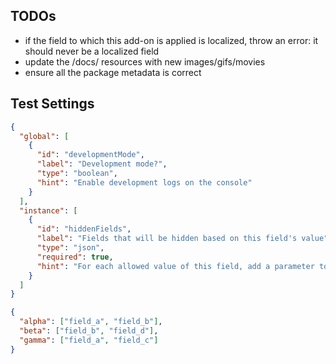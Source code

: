 ## TODOs

- if the field to which this add-on is applied is localized, throw an error: it should never be a localized field
- update the /docs/ resources with new images/gifs/movies
- ensure all the package metadata is correct

## Test Settings

```json
{
  "global": [
    {
      "id": "developmentMode",
      "label": "Development mode?",
      "type": "boolean",
      "hint": "Enable development logs on the console"
    }
  ],
  "instance": [
    {
      "id": "hiddenFields",
      "label": "Fields that will be hidden based on this field's value",
      "type": "json",
      "required": true,
      "hint": "For each allowed value of this field, add a parameter to this JSON containing an array of field API keys to be hidden"
    }
  ]
}
```
```json
{
  "alpha": ["field_a", "field_b"],
  "beta": ["field_b", "field_d"],
  "gamma": ["field_a", "field_c"]
}

```

